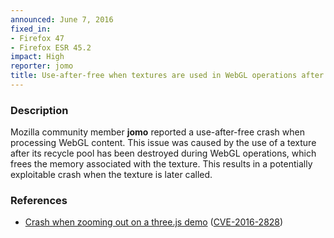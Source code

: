 ```yaml
---
announced: June 7, 2016
fixed_in:
- Firefox 47
- Firefox ESR 45.2
impact: High
reporter: jomo
title: Use-after-free when textures are used in WebGL operations after recycle pool destruction
---
```


<h3>Description</h3>

<p>Mozilla community member <strong>jomo</strong> reported a use-after-free crash when
processing WebGL content. This issue was caused by the use of a texture after its recycle
pool has been destroyed during WebGL operations, which frees the memory associated with
the texture. This results in a potentially exploitable crash when the texture is later
called.
</p>

<h3>References</h3>

<ul>
  <li><a href="https://bugzilla.mozilla.org/show_bug.cgi?id=1223810">
       Crash when zooming out on a three.js demo</a>
(<a href="http://cve.mitre.org/cgi-bin/cvename.cgi?name=CVE-2016-2828"
class="ex-ref">CVE-2016-2828</a>)</li>
</ul>


